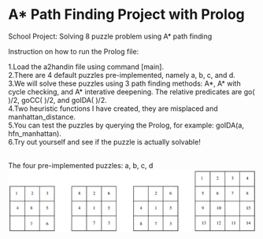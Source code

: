 # A* Path Finding Project with Prolog
School Project: Solving 8 puzzle problem using A* path finding

Instruction on how to run the Prolog file:

1.Load the a2handin file using command [main].\
2.There are 4 default puzzles pre-implemented, namely a, b, c, and d.\
3.We will solve these puzzles using 3 path finding methods: A*, A* with cycle checking, and A* interative deepening. The relative predicates are go( )/2, goCC( )/2, and goIDA( )/2.\
4.Two heuristic functions I have created, they are misplaced and manhattan_distance.\
5.You can test the puzzles by querying the Prolog, for example: goIDA(a, hfn_manhattan).\
6.Try out yourself and see if the puzzle is actually solvable!

<br>The four pre-implemented puzzles: a, b, c, d
![4puzzles](Default_Puzzles.png)
